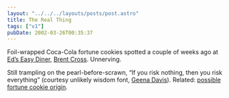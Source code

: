 ```yaml
---
layout: "../../../layouts/posts/post.astro"
title: The Real Thing
tags: ["v1"]
pubDate: 2002-03-26T00:35:37
---
```


Foil-wrapped Coca-Cola fortune cookies spotted a couple of weeks ago at [Ed&#8217;s Easy Diner][1], [Brent Cross][2]. Unnerving.

Still trampling on the pearl-before-scrawn, &#8220;If you risk nothing, then you risk everything&#8221; (courtesy unlikely wisdom font, [Geena Davis][3]). Related: [possible fortune cookie origin][4].

[1]: http://www.dooyoo.co.uk/review/178540.html "review of Ed's Easy Diner at dooyoo"
[2]: http://www.brentcross-london.com/
[3]: http://www.quotemeonit.com/davisg.html
[4]: http://www.chcp.org/Vfortune.html
